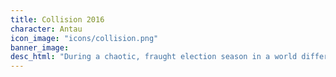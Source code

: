 ```yaml
---
title: Collision 2016
character: Antau
icon_image: "icons/collision.png"
banner_image: 
desc_html: "During a chaotic, fraught election season in a world different from but eerily similar to our own, one mercenary consultant-turned-campaign manager (Antau) sees an opportunity to give “The People” what they want: sweet release, in the form of a Giant Meteor presidency. Updates M-F."
---
```

